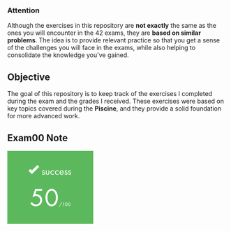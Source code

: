 ### Attention

Although the exercises in this repository are **not exactly** the same as the ones you will encounter in the 42 exams, they are **based on similar problems**. The idea is to provide relevant practice so that you get a sense of the challenges you will face in the exams, while also helping to consolidate the knowledge you've gained.

## Objective

The goal of this repository is to keep track of the exercises I completed during the exam and the grades I received. These exercises were based on key topics covered during the **Piscine**, and they provide a solid foundation for more advanced work.

## Exam00 Note
![note examm00](Img/exam00.png)
